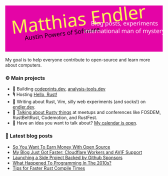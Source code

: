![Rad header](drawing.svg)

My goal is to help everyone contribute to open-source and learn more about computers.

### ⚙️ Main projects

* 🌊 Building [codeprints.dev](https://codeprints.dev/), [analysis-tools.dev](https://analysis-tools.dev/)
* 🎙 Hosting [Hello, Rust!](https://hello-rust.show/)
* 🧦 Writing about Rust, Vim, silly web experiments (and socks!) on [endler.dev](https://endler.dev/).
* 🐠 [Talking about Rusty things](https://endler.dev/talks/) at meetups and conferences like FOSDEM, RustBeltRust, Codemotion, and RustFest.
* 📆 Have an idea you want to talk about? [My calendar is open](https://calendly.com/matthias-endler).

### 📝 Latest blog posts

<!-- BLOG-POST-LIST:START -->
- [So You Want To Earn Money With Open Source](https://endler.dev/2021/oss-money/)
- [My Blog Just Got Faster: Cloudflare Workers and AVIF Support](https://endler.dev/2020/perf/)
- [Launching a Side Project Backed by Github Sponsors](https://endler.dev/2020/sponsors/)
- [What Happened To Programming In The 2010s?](https://endler.dev/2020/review/)
- [Tips for Faster Rust Compile Times](https://endler.dev/2020/rust-compile-times/)
<!-- BLOG-POST-LIST:END -->
